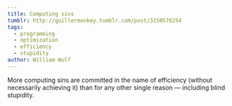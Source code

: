 ```yaml
---
title: Computing sins
tumblr: http://guillermonkey.tumblr.com/post/3150578254
tags:
  - programming
  - optimization
  - efficiency
  - stupidity
author: William Wulf
---
```


More computing sins are committed in the name of efficiency (without necessarily achieving it) than for any other single reason — including blind stupidity.
